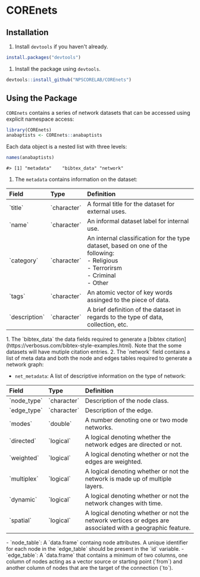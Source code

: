 
COREnets
========

Installation
------------

1.  Install `devtools` if you haven't already.

``` r
install.packages("devtools")
```

1.  Install the package using `devtools`.

``` r
devtools::install_github("NPSCORELAB/COREnets")
```

Using the Package
-----------------

`COREnets` contains a series of network datasets that can be accessed using explicit namespace access:

``` r
library(COREnets)
anabaptists <- COREnets::anabaptists
```

Each data object is a nested list with three levels:

``` r
names(anabaptists)
```

    #> [1] "metadata"    "bibtex_data" "network"

1.  The `metadata` contains information on the dataset:

<table class="table table-bordered" style="margin-left: auto; margin-right: auto;">
<thead>
<tr>
<th style="text-align:left;">
Field
</th>
<th style="text-align:left;">
Type
</th>
<th style="text-align:left;">
Definition
</th>
</tr>
</thead>
<tbody>
<tr>
<td style="text-align:left;">
`title`
</td>
<td style="text-align:left;">
`character`
</td>
<td style="text-align:left;">
A formal title for the dataset for external uses.
</td>
</tr>
<tr>
<td style="text-align:left;">
`name`
</td>
<td style="text-align:left;">
`character`
</td>
<td style="text-align:left;">
An informal dataset label for internal use.
</td>
</tr>
<tr>
<td style="text-align:left;">
`category`
</td>
<td style="text-align:left;">
`character`
</td>
<td style="text-align:left;">
An internal classification for the type dataset, based on one of the following: <br> - Religious <br> - Terrorirsm <br> - Criminal <br> - Other
</td>
</tr>
<tr>
<td style="text-align:left;">
`tags`
</td>
<td style="text-align:left;">
`character`
</td>
<td style="text-align:left;">
An atomic vector of key words assinged to the piece of data.
</td>
</tr>
<tr>
<td style="text-align:left;">
`description`
</td>
<td style="text-align:left;">
`character`
</td>
<td style="text-align:left;">
A brief definition of the dataset in regards to the type of data, collection, etc.
</td>
</tr>
</tbody>
</table>
1.  The `bibtex_data` the data fields required to generate a [bibtex citation](https://verbosus.com/bibtex-style-examples.html). Note that the some datasets will have mutiple citation entries.
2.  The `network` field contains a list of meta data and both the node and edges tables required to generate a network graph:

-   `net_metadata`: A list of descriptive information on the type of network:

<table class="table table-bordered" style="margin-left: auto; margin-right: auto;">
<thead>
<tr>
<th style="text-align:left;">
Field
</th>
<th style="text-align:left;">
Type
</th>
<th style="text-align:left;">
Definition
</th>
</tr>
</thead>
<tbody>
<tr>
<td style="text-align:left;">
`node_type`
</td>
<td style="text-align:left;">
`character`
</td>
<td style="text-align:left;">
Description of the node class.
</td>
</tr>
<tr>
<td style="text-align:left;">
`edge_type`
</td>
<td style="text-align:left;">
`character`
</td>
<td style="text-align:left;">
Description of the edge.
</td>
</tr>
<tr>
<td style="text-align:left;">
`modes`
</td>
<td style="text-align:left;">
`double`
</td>
<td style="text-align:left;">
A number denoting one or two mode networks.
</td>
</tr>
<tr>
<td style="text-align:left;">
`directed`
</td>
<td style="text-align:left;">
`logical`
</td>
<td style="text-align:left;">
A logical denoting whether the network edges are directed or not.
</td>
</tr>
<tr>
<td style="text-align:left;">
`weighted`
</td>
<td style="text-align:left;">
`logical`
</td>
<td style="text-align:left;">
A logical denoting whether or not the edges are weighted.
</td>
</tr>
<tr>
<td style="text-align:left;">
`multiplex`
</td>
<td style="text-align:left;">
`logical`
</td>
<td style="text-align:left;">
A logical denoting whether or not the network is made up of multiple layers.
</td>
</tr>
<tr>
<td style="text-align:left;">
`dynamic`
</td>
<td style="text-align:left;">
`logical`
</td>
<td style="text-align:left;">
A logical denoting whether or not the network changes with time.
</td>
</tr>
<tr>
<td style="text-align:left;">
`spatial`
</td>
<td style="text-align:left;">
`logical`
</td>
<td style="text-align:left;">
A logical denoting whether or not the network vertices or edges are associated with a geographic feature.
</td>
</tr>
</tbody>
</table>
-   `node_table`: A `data.frame` containg node attributes. A unique identifier for each node in the `edge_table` should be present in the `id` variable.
-   `edge_table`: A `data.frame` that contains a minimum of two columns, one column of nodes acting as a vector source or starting point (`from`) and another column of nodes that are the target of the connection (`to`).
